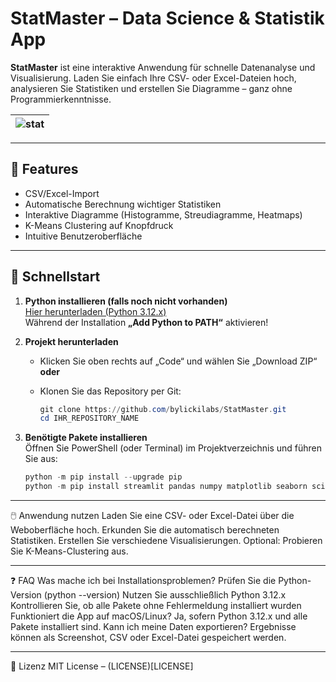 # StatMaster – Data Science & Statistik App

**StatMaster** ist eine interaktive Anwendung für schnelle Datenanalyse und Visualisierung. Laden Sie einfach Ihre CSV- oder Excel-Dateien hoch, analysieren Sie Statistiken und erstellen Sie Diagramme – ganz ohne Programmierkenntnisse.

|![stat](https://github.com/user-attachments/assets/d2dcc285-2661-46e5-8c20-d026b746246e)|
|---|

---

## 🌟 Features

- CSV/Excel-Import
- Automatische Berechnung wichtiger Statistiken
- Interaktive Diagramme (Histogramme, Streudiagramme, Heatmaps)
- K-Means Clustering auf Knopfdruck
- Intuitive Benutzeroberfläche

---

## 🚀 Schnellstart

1. **Python installieren (falls noch nicht vorhanden)**  
   [Hier herunterladen (Python 3.12.x)](https://www.python.org/downloads/release/python-3124/)  
   Während der Installation **„Add Python to PATH“** aktivieren!

2. **Projekt herunterladen**  
   - Klicken Sie oben rechts auf „Code“ und wählen Sie „Download ZIP“  
   **oder**  
   - Klonen Sie das Repository per Git:

     ```powershell
     git clone https://github.com/bylickilabs/StatMaster.git
     cd IHR_REPOSITORY_NAME
     ```

3. **Benötigte Pakete installieren**  
   Öffnen Sie PowerShell (oder Terminal) im Projektverzeichnis und führen Sie aus:

   ```powershell
   python -m pip install --upgrade pip
   python -m pip install streamlit pandas numpy matplotlib seaborn scikit-learn
   ```

---

🖱️ Anwendung nutzen
Laden Sie eine CSV- oder Excel-Datei über die Weboberfläche hoch.
Erkunden Sie die automatisch berechneten Statistiken.
Erstellen Sie verschiedene Visualisierungen.
Optional: Probieren Sie K-Means-Clustering aus.

---

❓ FAQ
Was mache ich bei Installationsproblemen?
Prüfen Sie die Python-Version (python --version)
Nutzen Sie ausschließlich Python 3.12.x
Kontrollieren Sie, ob alle Pakete ohne Fehlermeldung installiert wurden
Funktioniert die App auf macOS/Linux?
Ja, sofern Python 3.12.x und alle Pakete installiert sind.
Kann ich meine Daten exportieren?
Ergebnisse können als Screenshot, CSV oder Excel-Datei gespeichert werden.

---

📄 Lizenz
MIT License – (LICENSE)[LICENSE]
